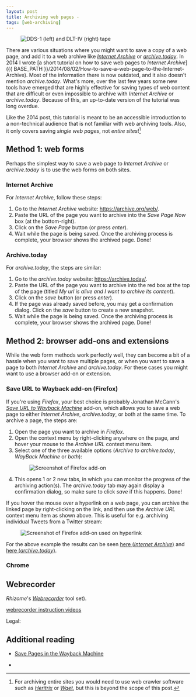 ```yaml
---
layout: post
title: Archiving web pages - 
tags: [web-archiving]
---
```


<!-- NOTE: images for this post are in images/2019/12 folder, change this! -->

<figure class="image">
  <img src="{{ BASE_PATH }}/images/2019/09/tapes-dds-dlt.jpg" alt="DDS-1 (left) and DLT-IV (right) tape">
</figure>

There are various situations where you might want to save a copy of a web page, and add it to a web archive like [*Internet Archive*](https://archive.org/) or [*archive.today*](https://archive.today/). In 2014 I wrote [a short tutorial on how to save web pages to *Internet Archive*]({{ BASE_PATH }}/2014/08/02/How-to-save-a-web-page-to-the-Internet-Archive). Most of the information there is now outdated, and it also doesn't mention *archive.today*. What's more, over the last few years some new tools have emerged that are highly effective for saving types of web content that are difficult or even impossible to archive with *Internet Archive* or *archive.today*. Because of this, an up-to-date version of the tutorial was long overdue.

Like the 2014 post, this tutorial is meant to be an accessible introduction to a non-technical audience that is not familiar with web archiving tools. Also, it only covers saving *single web pages*, not *entire sites*![^1]

<!-- more -->

## Method 1: web forms

Perhaps the simplest way to save a web page to *Internet Archive* or *archive.today* is to use the web forms on both sites.

### Internet Archive

For *Internet Archive*, follow these steps:

1. Go to the *Internet Archive* website: <https://archive.org/web/>.
2. Paste the URL of the page you want to archive into the *Save Page Now* box (at the bottom-right).
3. Click on the *Save Page* button (or press *enter*).
4. Wait while the page is being saved. Once the archiving process is complete, your browser shows the archived page. Done!

### Archive.today

For *archive.today*, the steps are similar:

1. Go to the *archive.today* website: <https://archive.today/>.
2. Paste the URL of the page you want to archive into the red box at the top of the page (titled *My url is alive and I want to archive its content*).
3. Click on the *save* button (or press *enter*).
4. If the page was already saved before, you may get a confirmation dialog. Click on the *save* button to create a new snapshot.
5. Wait while the page is being saved. Once the archiving process is complete, your browser shows the archived page. Done!

## Method 2: browser add-ons and extensions

While the web form methods work perfectly well, they can become a bit of a hassle when you want to save multiple pages, or when you want to save a page to both *Internet Archive* and *archive.today*. For these cases you might want to use a browser add-on or extension.

### Save URL to Wayback add-on (Firefox)

If you're using *Firefox*, your best choice is probably Jonathan McCann's [*Save URL to Wayback Machine*](https://addons.mozilla.org/en-US/firefox/addon/save-url-to-wayback-machine/) add-on, which allows you to save a web page to either *Internet Archive*, *archive.today*, or both at the same time. To archive a page, the steps are:

1. Open the page you want to archive in *Firefox*.
2. Open the context menu by right-clicking anywhere on the page, and hover your mouse to the *Archive URL* context menu item.
3. Select one of the three available options (*Archive to archive.today*, *WayBack Machine* or *both*):
    <figure class="image">
    <img src="{{ BASE_PATH }}/images/2019/12/addon-firefox.png" alt="Screenshot of Firefox add-on">
    </figure>
4. This opens 1 or 2 new tabs, in which you can monitor the progress of the archiving action(s). The *archive.today* tab may again display a confirmation dialog, so make sure to click *save* if this happens. Done!

If you hover the mouse over a hyperlink on a web page, you can archive the linked page by right-clicking on the link, and then use the *Archive URL* context menu item as shown above. This is useful for e.g. archiving individual Tweets from a Twitter stream:

<figure class="image">
<img src="{{ BASE_PATH }}/images/2019/12/addon-firefox-hyperlink.png" alt="Screenshot of Firefox add-on used on hyperlink">
</figure>

For the above example the results can be seen [here (*Internet Archive*)](https://web.archive.org/web/20191213161751/https:/twitter.com/bitsgalore/status/1205162604047618048) and [here (*archive.today*)](https://archive.ph/RL4O9).

### Chrome

## Webrecorder 

*Rhizome*'s [*Webrecorder*](https://webrecorder.io/) tool set).


[](https://chrome.google.com/webstore/detail/wayback-machine/fpnmgdkabkmnadcjpehmlllkndpkmiak)


[webrecorder instruction videos](https://www.youtube.com/watch?v=yX2RrfNPQjg&list=PLYsh6x06KhqM_53nLViIAnBRoGtNbCyB5)

Legal:

[](https://www.courtlistener.com/?q=%22archive.org%22+OR+%22Internet+Archive%22+or+%22Wayback+Machine%22+-casename%3A%22Internet+Archive%22&type=r&order_by=score+desc)

## Additional reading

- [Save Pages in the Wayback Machine](https://help.archive.org/hc/en-us/articles/360001513491-Save-Pages-in-the-Wayback-Machine)

- []()

[^1]:  For archiving entire sites you would need to use web crawler software such as [*Heritrix*](https://en.wikipedia.org/wiki/Heritrix) or [*Wget*](https://en.wikipedia.org/wiki/Wget), but this is beyond the scope of this post.